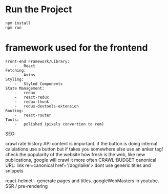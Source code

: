 # Run the Project

    npm install
    npm run
    
# framework used for the frontend

    Front-end Framework/Library:
        -   React
    Fetching: 
        -   Axios
    Styling:
        -   Styled Components
    State Management:
        -   redux
        -   react-redux
        -   redux-thunk
        -   redux-devtools-extension
    Routing:
        -   react-router
    Tools:
        -   polished (pixels convertion to rem)
        
        
SEO:

crawl rate
history API
content is important.
if the button is doing internal calulations use a button
but if takes you somewhere else use an anker tag!
check the popularity of the website
how fresh is the web, like new publications, google will crawl it more often
CRAWL-BUDGET
canonical URL:
link rel=canonical href='/dog/laike'>
dont use generic titles and snippets

react-helmet - generate pages and titles.
googleWebMasters in youtube.
SSR / pre-rendering